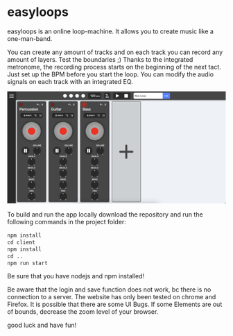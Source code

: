 # easyloops

easyloops is an online loop-machine. It allows you to create music like a one-man-band.

You can create any amount of tracks and on each track you can record any amount of layers. Test the boundaries ;)
Thanks to the integrated metronome, the recording process starts on the beginning of the next tact. Just set up the BPM before you start the loop.
You can modify the audio signals on each track with an integrated EQ.  

![screenshot](https://github.com/baeroe/easyloops/blob/main/oberfleache.png?raw=true)

To build and run the app locally download the repository and run the following commands in the project folder:

    npm install
    cd client
    npm install
    cd ..
    npm run start
    
Be sure that you have nodejs and npm installed!
    
Be aware that the login and save function does not work, bc there is no connection to a server. The website has only been tested on chrome and Firefox.
It is possible that there are some UI Bugs. If some Elements are out of bounds, decrease the zoom level of your browser.
    
good luck and have fun!

